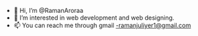 - 👋 Hi, I’m @RamanAroraa
- 👀 I’m interested in web development and web designing.
- 📫 You can reach me through gmail -ramanjuliyer1@gmail.com

<!---
RamanAroraa/RamanAroraa is a ✨ special ✨ repository because its `README.md` (this file) appears on your GitHub profile.
You can click the Preview link to take a look at your changes.
--->
